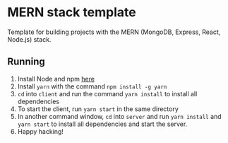 # MERN stack template

Template for building projects with the MERN (MongoDB, Express, React, Node.js) stack.

## Running
1. Install Node and npm [here](https://nodejs.org/en/download/)
2. Install `yarn` with the command `npm install -g yarn`
3. `cd` into `client` and run the command `yarn install` to install all dependencies
4. To start the client, run `yarn start` in the same directory
5. In another command window, `cd` into `server` and run `yarn install` and `yarn start`
to install all dependencies and start the server.
6. Happy hacking!
